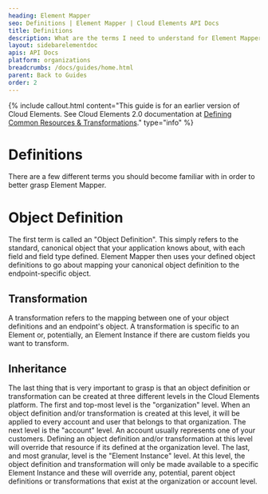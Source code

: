 ```yaml
---
heading: Element Mapper
seo: Definitions | Element Mapper | Cloud Elements API Docs
title: Definitions
description: What are the terms I need to understand for Element Mapper?
layout: sidebarelementdoc
apis: API Docs
platform: organizations
breadcrumbs: /docs/guides/home.html
parent: Back to Guides
order: 2
---
```


{% include callout.html content="This guide is for an earlier version of Cloud Elements. See Cloud Elements 2.0 documentation at <a href=../../guides/common-resources/index.html>Defining Common Resources & Transformations</a>." type="info" %}

# Definitions
There are a few different terms you should become familiar with in order to better grasp Element Mapper.

# Object Definition
The first term is called an "Object Definition".  This simply refers to the standard, canonical object that your application knows about, with each field and field type defined.  Element Mapper then uses your defined object definitions to go about mapping your canonical object definition to the endpoint-specific object.

## Transformation
A transformation refers to the mapping between one of your object definitions and an endpoint's object.  A transformation is specific to an Element or, potentially, an Element Instance if there are custom fields you want to transform.

## Inheritance
The last thing that is very important to grasp is that an object definition or transformation can be created at three different levels in the Cloud Elements platform.  The first and top-most level is the "organization" level.  When an object definition and/or transformation is created at this level, it will be applied to every account and user that belongs to that organization.  The next level is the "account" level.  An account usually represents one of your customers.  Defining an object definition and/or transformation at this level will override that resource if its defined at the organization level.  The last, and most granular, level is the "Element Instance" level.  At this level, the object definition and transformation will only be made available to a specific Element Instance and these will override any, potential, parent object definitions or transformations that exist at the organization or account level.
